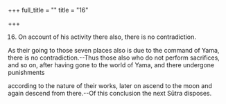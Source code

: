 +++
full_title = ""
title = "16"

+++


16. On account of his activity there also, there is no contradiction.

As their going to those seven places also is due to the command of Yama, there is no contradiction.--Thus those also who do not perform sacrifices, and so on, after having gone to the world of Yama, and there undergone punishments

according to the nature of their works, later on ascend to the moon and again descend from there.--Of this conclusion the next Sūtra disposes.


